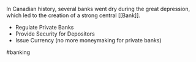 In Canadian history, several banks went dry during the great depression, which led to the creation of a strong central [[Bank]].

- Regulate Private Banks
- Provide Security for Depositors
- Issue Currency (no more moneymaking for private banks)

#banking 